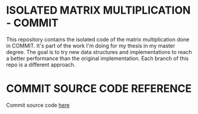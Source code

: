 # ISOLATED MATRIX MULTIPLICATION - COMMIT 

This repository contains the isolated code of the matrix multiplication done in COMMIT. It's part of the work I'm doing for my thesis in my master degree.
The goal is to try new data structures and implementations to reach a better performance than the original implementation. 
Each branch of this repo is a different approach.

# COMMIT SOURCE CODE REFERENCE
Commit source code [here](https://github.com/daducci/COMMIT)
